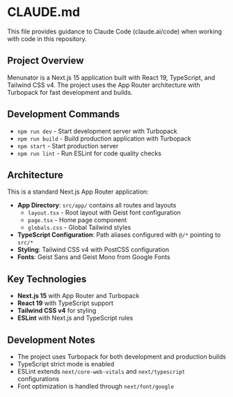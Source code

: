 # CLAUDE.md

This file provides guidance to Claude Code (claude.ai/code) when working with code in this repository.

## Project Overview

Menunator is a Next.js 15 application built with React 19, TypeScript, and Tailwind CSS v4. The project uses the App Router architecture with Turbopack for fast development and builds.

## Development Commands

- `npm run dev` - Start development server with Turbopack
- `npm run build` - Build production application with Turbopack  
- `npm start` - Start production server
- `npm run lint` - Run ESLint for code quality checks

## Architecture

This is a standard Next.js App Router application:

- **App Directory**: `src/app/` contains all routes and layouts
  - `layout.tsx` - Root layout with Geist font configuration
  - `page.tsx` - Home page component
  - `globals.css` - Global Tailwind styles
- **TypeScript Configuration**: Path aliases configured with `@/*` pointing to `src/*`
- **Styling**: Tailwind CSS v4 with PostCSS configuration
- **Fonts**: Geist Sans and Geist Mono from Google Fonts

## Key Technologies

- **Next.js 15** with App Router and Turbopack
- **React 19** with TypeScript support
- **Tailwind CSS v4** for styling
- **ESLint** with Next.js and TypeScript rules

## Development Notes

- The project uses Turbopack for both development and production builds
- TypeScript strict mode is enabled
- ESLint extends `next/core-web-vitals` and `next/typescript` configurations
- Font optimization is handled through `next/font/google`
